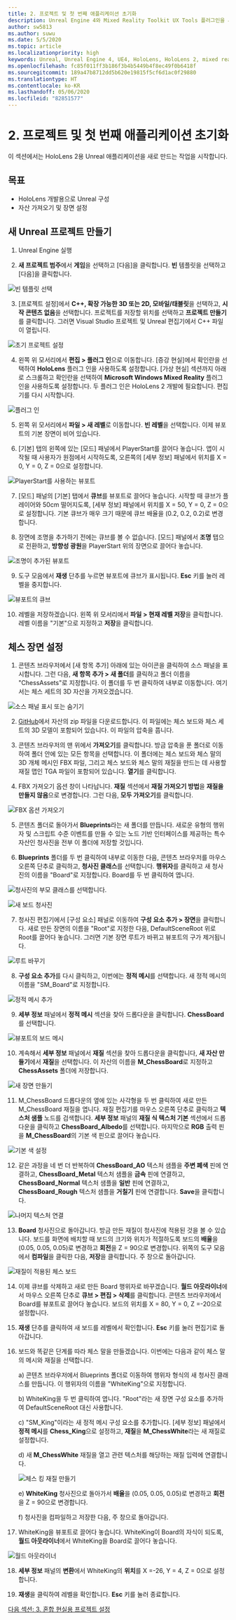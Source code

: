 ```yaml
---
title: 2. 프로젝트 및 첫 번째 애플리케이션 초기화
description: Unreal Engine 4와 Mixed Reality Toolkit UX Tools 플러그인을 사용하여 간단한 체스 앱을 만드는 자습서의 2부
author: sw5813
ms.author: suwu
ms.date: 5/5/2020
ms.topic: article
ms.localizationpriority: high
keywords: Unreal, Unreal Engine 4, UE4, HoloLens, HoloLens 2, mixed reality, 자습서, 시작, mrtk, uxt, UX Tools, 설명서
ms.openlocfilehash: fc85f011ff3b186f3b4b5449b4f8ec49f0b6418f
ms.sourcegitcommit: 189a47b8712dd5b620e19815f5cf6d1ac0f29880
ms.translationtype: HT
ms.contentlocale: ko-KR
ms.lasthandoff: 05/06/2020
ms.locfileid: "82851577"
---
```

# <a name="2-initializing-your-project-and-first-application"></a>2. 프로젝트 및 첫 번째 애플리케이션 초기화

이 섹션에서는 HoloLens 2용 Unreal 애플리케이션을 새로 만드는 작업을 시작합니다. 

## <a name="objectives"></a>목표

* HoloLens 개발용으로 Unreal 구성
* 자산 가져오기 및 장면 설정

## <a name="create-a-new-unreal-project"></a>새 Unreal 프로젝트 만들기

1. Unreal Engine 실행

2. **새 프로젝트 범주**에서 **게임**을 선택하고 [다음]을 클릭합니다. **빈** 템플릿을 선택하고 [다음]을 클릭합니다. 

![빈 템플릿 선택](images/unreal-uxt/2-template.PNG)

3. [프로젝트 설정]에서 **C++, 확장 가능한 3D 또는 2D, 모바일/태블릿**을 선택하고, **시작 콘텐츠 없음**을 선택합니다. 프로젝트를 저장할 위치를 선택하고 **프로젝트 만들기**를 클릭합니다. 그러면 Visual Studio 프로젝트 및 Unreal 편집기에서 C++ 파일이 열립니다. 

![초기 프로젝트 설정](images/unreal-uxt/2-project-settings.PNG)

4. 왼쪽 위 모서리에서 **편집 > 플러그 인**으로 이동합니다. [증강 현실]에서 확인란을 선택하여 **HoloLens** 플러그 인을 사용하도록 설정합니다. [가상 현실] 섹션까지 아래로 스크롤하고 확인란을 선택하여 **Microsoft Windows Mixed Reality** 플러그 인을 사용하도록 설정합니다. 두 플러그 인은 HoloLens 2 개발에 필요합니다. 편집기를 다시 시작합니다. 

![플러그 인](images/unreal-uxt/2-plugins.PNG)

5. 왼쪽 위 모서리에서 **파일 > 새 레벨**로 이동합니다. **빈 레벨**을 선택합니다. 이제 뷰포트의 기본 장면이 비어 있습니다.

6. [기본] 탭의 왼쪽에 있는 [모드] 패널에서 PlayerStart를 끌어다 놓습니다. 앱이 시작될 때 사용자가 원점에서 시작하도록, 오른쪽의 [세부 정보] 패널에서 위치를 X = 0, Y = 0, Z = 0으로 설정합니다.

![PlayerStart를 사용하는 뷰포트](images/unreal-uxt/2-playerstart.PNG)

7. [모드] 패널의 [기본] 탭에서 **큐브**를 뷰포트로 끌어다 놓습니다. 시작할 때 큐브가 플레이어와 50cm 떨어지도록, [세부 정보] 패널에서 위치를 X = 50, Y = 0, Z = 0으로 설정합니다. 기본 큐브가 매우 크기 때문에 큐브 배율을 (0.2, 0.2, 0.2)로 변경합니다. 

8. 장면에 조명을 추가하기 전에는 큐브를 볼 수 없습니다. [모드] 패널에서 **조명** 탭으로 전환하고, **방향성 광원**을 PlayerStart 위의 장면으로 끌어다 놓습니다.

![조명이 추가된 뷰포트](images/unreal-uxt/2-light.PNG)

9.  도구 모음에서 **재생** 단추를 누르면 뷰포트에 큐브가 표시됩니다. **Esc** 키를 눌러 레벨을 중지합니다. 

![뷰포트의 큐브](images/unreal-uxt/2-cube.PNG)

10. 레벨을 저장하겠습니다. 왼쪽 위 모서리에서 **파일 > 현재 레벨 저장**을 클릭합니다. 레벨 이름을 "기본"으로 지정하고 **저장**을 클릭합니다. 

## <a name="set-up-a-chess-scene"></a>체스 장면 설정

1. 콘텐츠 브라우저에서 [새 항목 추가] 아래에 있는 아이콘을 클릭하여 소스 패널을 표시합니다. 그런 다음, **새 항목 추가 > 새 폴더**를 클릭하고 폴더 이름을 "ChessAssets"로 지정합니다. 이 폴더를 두 번 클릭하여 내부로 이동합니다. 여기서는 체스 세트의 3D 자산을 가져오겠습니다.

![소스 패널 표시 또는 숨기기](images/unreal-uxt/2-showhidesources.PNG)

2. [GitHub](https://github.com/microsoft/MixedReality-Unreal-Samples/blob/master/ChessApp/ChessAssets.7z)에서 자산의 zip 파일을 다운로드합니다. 이 파일에는 체스 보드와 체스 세트의 3D 모델이 포함되어 있습니다. 이 파일의 압축을 풉니다.

3. 콘텐츠 브라우저의 맨 위에서 **가져오기**를 클릭합니다. 방금 압축을 푼 폴더로 이동하여 폴더 안에 있는 모든 항목을 선택합니다. 이 폴더에는 체스 보드와 체스 말의 3D 개체 메시인 FBX 파일, 그리고 체스 보드와 체스 말의 재질을 만드는 데 사용할 재질 맵인 TGA 파일이 포함되어 있습니다. **열기**를 클릭합니다. 

4. FBX 가져오기 옵션 창이 나타납니다. **재질** 섹션에서 **재질 가져오기 방법**을 **재질을 만들지 않음**으로 변경합니다. 그런 다음, **모두 가져오기**를 클릭합니다.

![FBX 옵션 가져오기](images/unreal-uxt/2-nocreatemat.PNG)

5. 콘텐츠 폴더로 돌아가서 **Blueprints**라는 새 폴더를 만듭니다. 새로운 유형의 행위자 및 스크립트 수준 이벤트를 만들 수 있는 노드 기반 인터페이스를 제공하는 특수 자산인 청사진을 전부 이 폴더에 저장할 것입니다. 

6. **Blueprints** 폴더를 두 번 클릭하여 내부로 이동한 다음, 콘텐츠 브라우저를 마우스 오른쪽 단추로 클릭하고, **청사진 클래스**를 선택합니다. **행위자**를 클릭하고 새 청사진의 이름을 "Board"로 지정합니다. Board를 두 번 클릭하여 엽니다. 

![청사진의 부모 클래스를 선택합니다.](images/unreal-uxt/2-bpparent.PNG)

![새 보드 청사진](images/unreal-uxt/2-bpboard.PNG)

7. 청사진 편집기에서 [구성 요소] 패널로 이동하여 **구성 요소 추가 > 장면**을 클릭합니다. 새로 만든 장면의 이름을 "Root"로 지정한 다음, DefaultSceneRoot 위로 Root를 끌어다 놓습니다. 그러면 기본 장면 루트가 바뀌고 뷰포트의 구가 제거됩니다. 

![루트 바꾸기](images/unreal-uxt/2-root.PNG)

8. **구성 요소 추가**를 다시 클릭하고, 이번에는 **정적 메시**를 선택합니다. 새 정적 메시의 이름을 "SM_Board"로 지정합니다. 

![정적 메시 추가](images/unreal-uxt/2-sm-board.PNG)

9. **세부 정보** 패널에서 **정적 메시** 섹션을 찾아 드롭다운을 클릭합니다. **ChessBoard**를 선택합니다. 

![뷰포트의 보드 메시](images/unreal-uxt/2-sm-board-view.PNG)

10. 계속해서 **세부 정보** 패널에서 **재질** 섹션을 찾아 드롭다운을 클릭합니다, **새 자산 만들기**에서 **재질**을 선택합니다. 이 자산의 이름을 **M_ChessBoard**로 지정하고 **ChessAssets** 폴더에 저장합니다. 

![새 장면 만들기](images/unreal-uxt/2-newmat.PNG)

11. M_ChessBoard 드롭다운의 옆에 있는 사각형을 두 번 클릭하여 새로 만든 M_ChessBoard 재질을 엽니다. 재질 편집기를 마우스 오른쪽 단추로 클릭하고 **텍스처 샘플** 노드를 검색합니다. **세부 정보** 패널의 **재질 식 텍스처 기본** 섹션에서 드롭다운을 클릭하고 **ChessBoard_Albedo**를 선택합니다. 마지막으로 **RGB** 출력 핀을 **M_ChessBoard**의 기본 색 핀으로 끌어다 놓습니다. 

![기본 색 설정](images/unreal-uxt/2-boardalbedomat.PNG)

12. 같은 과정을 네 번 더 반복하여 **ChessBoard_AO** 텍스처 샘플을 **주변 폐색** 핀에 연결하고, **ChessBoard_Metal** 텍스처 샘플을 **금속** 핀에 연결하고, **ChessBoard_Normal** 텍스처 샘플을 **일반** 핀에 연결하고, **ChessBoard_Rough** 텍스처 샘플을 **거칠기** 핀에 연결합니다. **Save**을 클릭합니다. 

![나머지 텍스처 연결](images/unreal-uxt/2-boardmat.PNG)

13. **Board** 청사진으로 돌아갑니다. 방금 만든 재질이 청사진에 적용된 것을 볼 수 있습니다. 보드를 화면에 배치할 때 보드의 크기와 위치가 적절하도록 보드의 **배율**을 (0.05, 0.05, 0.05)로 변경하고 **회전**을 Z = 90으로 변경합니다. 위쪽의 도구 모음에서 **컴파일**을 클릭한 다음, **저장**을 클릭합니다. 주 창으로 돌아갑니다. 

![재질이 적용된 체스 보드](images/unreal-uxt/2-chessboard.PNG)

14. 이제 큐브를 삭제하고 새로 만든 Board 행위자로 바꾸겠습니다. **월드 아웃라이너**에서 마우스 오른쪽 단추로 **큐브 > 편집 > 삭제**를 클릭합니다. 콘텐츠 브라우저에서 Board를 뷰포트로 끌어다 놓습니다. 보드의 위치를 X = 80, Y = 0, Z =-20으로 설정합니다. 

15. **재생** 단추를 클릭하여 새 보드를 레벨에서 확인합니다. **Esc** 키를 눌러 편집기로 돌아갑니다. 

16. 보드와 똑같은 단계를 따라 체스 말을 만들겠습니다. 이번에는 다음과 같이 체스 말의 메시와 재질을 선택합니다.

    a) 콘텐츠 브라우저에서 Blueprints 폴더로 이동하여 행위자 형식의 새 청사진 클래스를 만듭니다. 이 행위자의 이름을 "WhiteKing"으로 지정합니다.

    b) WhiteKing을 두 번 클릭하여 엽니다. "Root"라는 새 장면 구성 요소를 추가하여 DefaultSceneRoot 대신 사용합니다. 

    c) "SM_King"이라는 새 정적 메시 구성 요소를 추가합니다. [세부 정보] 패널에서 **정적 메시**를 **Chess_King**으로 설정하고, **재질**을 **M_ChessWhite**라는 새 재질로 설정합니다. 

    d) 새 **M_ChessWhite** 재질을 열고 관련 텍스처를 해당하는 재질 입력에 연결합니다. 

    ![체스 킹 재질 만들기](images/unreal-uxt/2-chesskingmat.PNG)

    e) **WhiteKing** 청사진으로 돌아가서 **배율**을 (0.05, 0.05, 0.05)로 변경하고 **회전**을 Z = 90으로 변경합니다.

    f) 청사진을 컴파일하고 저장한 다음, 주 창으로 돌아갑니다. 

17. WhiteKing을 뷰포트로 끌어다 놓습니다. WhiteKing이 Board의 자식이 되도록, **월드 아웃라이너**에서 WhiteKing을 Board로 끌어다 놓습니다. 

![월드 아웃라이너](images/unreal-uxt/2-child.PNG)

18. **세부 정보** 패널의 **변환**에서 WhiteKing의 **위치**를 X =-26, Y = 4, Z = 0으로 설정합니다.

19. **재생**을 클릭하여 레벨을 확인합니다. **Esc** 키를 눌러 종료합니다. 

[다음 섹션: 3. 혼합 현실용 프로젝트 설정](unreal-uxt-ch3.md)